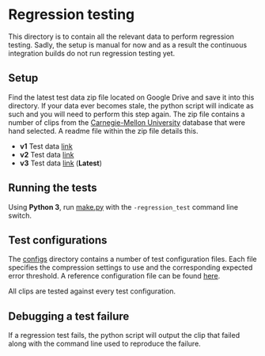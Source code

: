 # Regression testing

This directory is to contain all the relevant data to perform regression testing. Sadly, the setup is manual for now and as a result the continuous integration builds do not run regression testing yet.

## Setup

Find the latest test data zip file located on Google Drive and save it into this directory. If your data ever becomes stale, the python script will indicate as such and you will need to perform this step again. The zip file contains a number of clips from the [Carnegie-Mellon University](../docs/cmu_performance.md) database that were hand selected. A readme file within the zip file details this.

*  **v1** Test data [link](https://drive.google.com/open?id=1psNO0riJ6RlD5_vsvPh2vPsgEBvLN3Hr)
*  **v2** Test data [link](https://drive.google.com/open?id=192CWjNRwlskgdqakNI-k8dv-EefXwxtU)
*  **v3** Test data [link](https://drive.google.com/file/d/1ZxQp1-q_stN2MIgyQm6v6FP2zg6GmNPk/view?usp=sharing) (**Latest**)

## Running the tests

Using **Python 3**, run [make.py](../make.py) with the `-regression_test` command line switch.

## Test configurations

The [configs](./configs) directory contains a number of test configuration files. Each file specifies the compression settings to use and the corresponding expected error threshold. A reference configuration file can be found [here](./reference.config.sjson).

All clips are tested against every test configuration.

## Debugging a test failure

If a regression test fails, the python script will output the clip that failed along with the command line used to reproduce the failure.
